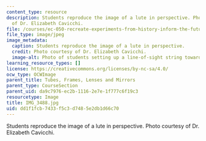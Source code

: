 ```yaml
---
content_type: resource
description: Students reproduce the image of a lute in perspective. Photo courtesy
  of Dr. Elizabeth Cavicchi.
file: /courses/ec-050-recreate-experiments-from-history-inform-the-future-from-the-past-galileo-january-iap-2010/dd1f1fcb7433f5c3d7485e2db1d66c70_IMG_3488.jpg
file_type: image/jpeg
image_metadata:
  caption: Students reproduce the image of a lute in perspective.
  credit: Photo courtesy of Dr. Elizabeth Cavicchi.
  image-alt: Photo of students setting up a line-of-sight string toward a lute.
learning_resource_types: []
license: https://creativecommons.org/licenses/by-nc-sa/4.0/
ocw_type: OCWImage
parent_title: Tubes, Frames, Lenses and Mirrors
parent_type: CourseSection
parent_uid: da9c7976-ec2b-1116-2e7e-1f777c6f19c3
resourcetype: Image
title: IMG_3488.jpg
uid: dd1f1fcb-7433-f5c3-d748-5e2db1d66c70
---
```

Students reproduce the image of a lute in perspective. Photo courtesy of Dr. Elizabeth Cavicchi.